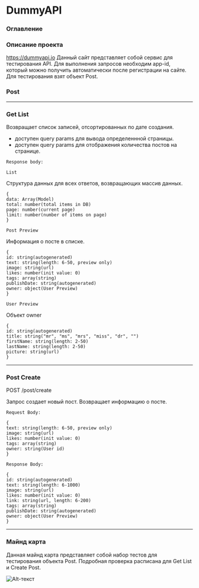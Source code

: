 # DummyAPI
### Оглавление


### Описание проекта

https://dummyapi.io Данный сайт представляет собой сервис для тестирования API. Для выполнения запросов необходим app-id, который можно получить автоматически после регистрации на сайте. Для тестирования взят объект Post.

### Post
__________________________________

### Get List
Возвращает список записей, отсортированных по дате создания.
 * доступен query params для вывода определеннной страницы.
 * доступен query params для отображения количества постов на странице.

` Response body: `

` List `

Структура данных для всех ответов, возвращающих массив данных.

```
{
data: Array(Model)
total: number(total items in DB)
page: number(current page)
limit: number(number of items on page)
}
```

` Post Preview `

Информация о посте в списке.

```
{
id: string(autogenerated)
text: string(length: 6-50, preview only)
image: string(url)
likes: number(init value: 0)
tags: array(string)
publishDate: string(autogenerated)
owner: object(User Preview)
}
```


` User Preview `

Объект owner

```
{
id: string(autogenerated)
title: string("mr", "ms", "mrs", "miss", "dr", "")
firstName: string(length: 2-50)
lastName: string(length: 2-50)
picture: string(url)
}
```
___________

### Post Create

POST  /post/create

Запрос создает новый пост. Возвращает информацию о посте.

` Request Body: `

```
{
text: string(length: 6-50, preview only)
image: string(url)
likes: number(init value: 0)
tags: array(string)
owner: string(User id)
}
```

` Response Body: `

```
{
id: string(autogenerated)
text: string(length: 6-1000)
image: string(url)
likes: number(init value: 0)
link: string(url, length: 6-200)
tags: array(string)
publishDate: string(autogenerated)
owner: object(User Preview)
}
```
________
### Майнд карта

Данная майнд карта представляет собой набор тестов для тестирования объекта Post. Подробная проверка расписана для Get List и Create Post.


![Alt-текст](https://drive.google.com/file/d/1JQFn_cZFWoirrxrdGZuuSNf1Uqo0nbcB/view?usp=share_link)
